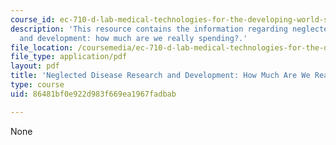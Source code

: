 ```yaml
---
course_id: ec-710-d-lab-medical-technologies-for-the-developing-world-spring-2010
description: 'This resource contains the information regarding neglected disease research
  and development: how much are we really spending?.'
file_location: /coursemedia/ec-710-d-lab-medical-technologies-for-the-developing-world-spring-2010/86481bf0e922d983f669ea1967fadbab_MITEC_710S10_hwmchrvspen.pdf
file_type: application/pdf
layout: pdf
title: 'Neglected Disease Research and Development: How Much Are We Really Spending?'
type: course
uid: 86481bf0e922d983f669ea1967fadbab

---
```

None